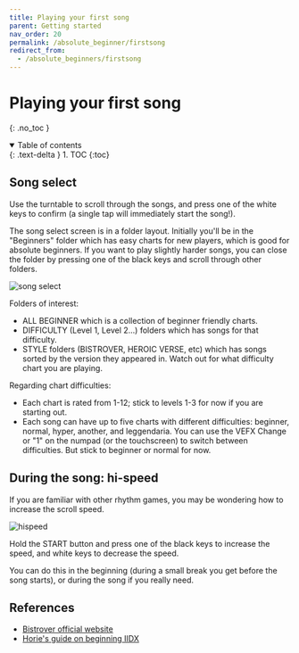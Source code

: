 ```yaml
---
title: Playing your first song
parent: Getting started
nav_order: 20
permalink: /absolute_beginner/firstsong
redirect_from:
  - /absolute_beginners/firstsong
---
```


# Playing your first song
{: .no_toc }

<details open markdown="block">
  <summary>
    Table of contents
  </summary>
  {: .text-delta }
1. TOC
{:toc}
</details>

## Song select

Use the turntable to scroll through the songs, and press one of the white keys to confirm (a single tap will immediately start the song!). 

The song select screen is in a folder layout. Initially you'll be in the "Beginners" folder which has easy charts for new players, which is good for absolute beginners. If you want to play slightly harder songs, you can close the folder by pressing one of the black keys and scroll through other folders.

![song select](/assets/img/song_select.jpg)

Folders of interest:

* ALL BEGINNER which is a collection of beginner friendly charts.
* DIFFICULTY (Level 1, Level 2...) folders which has songs for that difficulty.
* STYLE folders (BISTROVER, HEROIC VERSE, etc) which has songs sorted by the version they appeared in. Watch out for what difficulty chart you are playing.

Regarding chart difficulties:

* Each chart is rated from 1-12; stick to levels 1-3 for now if you are starting out.
* Each song can have up to five charts with different difficulties: beginner, normal, hyper, another, and leggendaria. You can use the VEFX Change or "1" on the numpad (or the touchscreen) to switch between difficulties. But stick to beginner or normal for now.

## During the song: hi-speed

If you are familiar with other rhythm games, you may be wondering how to increase the scroll speed.

![hispeed](/assets/img/game_hispeed.jpg)

Hold the START button and press one of the black keys to increase the speed, and white keys to decrease the speed.

You can do this in the beginning (during a small break you get before the song starts), or during the song if you really need.

## References

* [Bistrover official website](https://p.eagate.573.jp/game/2dx/28/howto/epass/ea_pass.html)
* [Horie's guide on beginning IIDX](https://www.reddit.com/r/bemani/comments/6owq00/iidx_guidance_6th_dan_1_beginning/)
